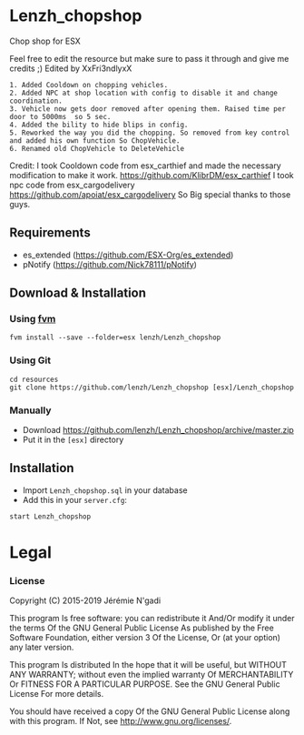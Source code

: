 # Lenzh_chopshop
Chop shop for ESX


Feel free to edit the resource but make sure to pass it through and give me credits ;)
Edited by XxFri3ndlyxX
```
1. Added Cooldown on chopping vehicles.
2. Added NPC at shop location with config to disable it and change coordination.
3. Vehicle now gets door removed after opening them. Raised time per door to 5000ms  so 5 sec. 
4. Added the bility to hide blips in config.
5. Reworked the way you did the chopping. So removed from key control and added his own function So ChopVehicle.
6. Renamed old ChopVehicle to DeleteVehicle
```
Credit:
I took Cooldown code from esx_carthief and made the necessary modification to make it work.
https://github.com/KlibrDM/esx_carthief
I took npc code from esx_cargodelivery
https://github.com/apoiat/esx_cargodelivery
So Big special thanks to those guys.

## Requirements
- es_extended (https://github.com/ESX-Org/es_extended)
- pNotify (https://github.com/Nick78111/pNotify)

## Download & Installation

### Using [fvm](https://github.com/qlaffont/fvm-installer)
```
fvm install --save --folder=esx lenzh/Lenzh_chopshop
```

### Using Git
```
cd resources
git clone https://github.com/lenzh/Lenzh_chopshop [esx]/Lenzh_chopshop
```

### Manually
- Download https://github.com/lenzh/Lenzh_chopshop/archive/master.zip
- Put it in the `[esx]` directory

## Installation
- Import `Lenzh_chopshop.sql` in your database
- Add this in your `server.cfg`:

```
start Lenzh_chopshop
```

# Legal
### License

Copyright (C) 2015-2019 Jérémie N'gadi

This program Is free software: you can redistribute it And/Or modify it under the terms Of the GNU General Public License As published by the Free Software Foundation, either version 3 Of the License, Or (at your option) any later version.

This program Is distributed In the hope that it will be useful, but WITHOUT ANY WARRANTY; without even the implied warranty Of MERCHANTABILITY Or FITNESS FOR A PARTICULAR PURPOSE. See the GNU General Public License For more details.

You should have received a copy Of the GNU General Public License along with this program. If Not, see http://www.gnu.org/licenses/.
